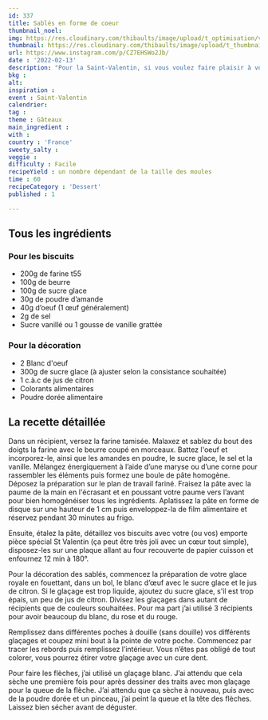 ```yaml
---
id: 337
title: Sablés en forme de coeur
thumbnail_noel: 
img: https://res.cloudinary.com/thibaults/image/upload/t_optimisation/v1659530982/Recipes/20220213_sables_coeur.jpg
thumbnail: https://res.cloudinary.com/thibaults/image/upload/t_thumbnail_josie/v1659530982/Recipes/20220213_sables_coeur.jpg
url: https://www.instagram.com/p/CZ7EHSWo2Jb/
date : '2022-02-13'
description: "Pour la Saint-Valentin, si vous voulez faire plaisir à votre chéri•e ou à un proche, essayez ma recette de sablés faits avec amour !"
bkg : 
alt: 
inspiration :
event : Saint-Valentin
calendrier: 
tag : 
theme : Gâteaux
main_ingredient : 
with : 
country : 'France'
sweety_salty : 
veggie : 
difficulty : Facile
recipeYield : un nombre dépendant de la taille des moules
time : 60
recipeCategory : 'Dessert'
published : 1

---
```

## Tous les ingrédients
### Pour les biscuits
 - 200g de farine t55
 - 100g de beurre
 - 100g de sucre glace
 - 30g de poudre d’amande
 - 40g d’oeuf (1 œuf généralement)
 - 2g de sel
 - Sucre vanillé ou 1 gousse de vanille grattée

### Pour la décoration
 - 2 Blanc d'oeuf
 - 300g de sucre glace (à ajuster selon la consistance souhaitée)
 - 1 c.à.c de jus de citron
 - Colorants alimentaires
 - Poudre dorée alimentaire 

## La recette détaillée
Dans un récipient, versez la farine tamisée. Malaxez et sablez du bout des doigts la farine avec le beurre coupé en morceaux. Battez l'oeuf et incorporez-le, ainsi que les amandes en poudre, le sucre glace, le sel et la vanille. Mélangez énergiquement à l’aide d’une maryse ou d’une corne pour rassembler les éléments puis formez une boule de pâte homogène. Déposez la préparation sur le plan de travail fariné. Fraisez la pâte avec la paume de la main en l'écrasant et en poussant votre paume vers l’avant pour bien homogénéiser tous les ingrédients. Aplatissez la pâte en forme de disque sur une hauteur de 1 cm puis enveloppez-la de film alimentaire et réservez pendant 30 minutes au frigo.

Ensuite, étalez la pâte, détaillez vos biscuits avec votre (ou vos) emporte pièce spécial St Valentin (ça peut être très joli avec un cœur tout simple), disposez-les sur une plaque allant au four recouverte de papier cuisson et enfournez 12 min à 180°.

Pour la décoration des sablés, commencez la préparation de votre glace royale en fouettant, dans un bol, le blanc d’œuf avec le sucre glace et le jus de citron. Si le glaçage est trop liquide, ajoutez du sucre glace, s'il est trop épais, un peu de jus de citron. Divisez les glaçages dans autant de récipients que de couleurs souhaitées. Pour ma part j’ai utilisé 3 récipients pour avoir beaucoup du blanc, du rose et du rouge. 

Remplissez dans différentes poches à douille (sans douille) vos différents glaçages et coupez mini bout à la pointe de votre poche. Commencez par tracer les rebords puis remplissez l’intérieur. Vous n’êtes pas obligé de tout colorer, vous pourrez étirer votre glaçage avec un cure dent.

Pour faire les flèches, j’ai utilisé un glaçage blanc. J’ai attendu que cela sèche une première fois pour après dessiner des traits avec mon glaçage pour la queue de la flèche. J’ai attendu que ça sèche à nouveau, puis avec de la poudre dorée et un pinceau, j’ai peint la queue et la tête des flèches. Laissez bien sécher avant de déguster.